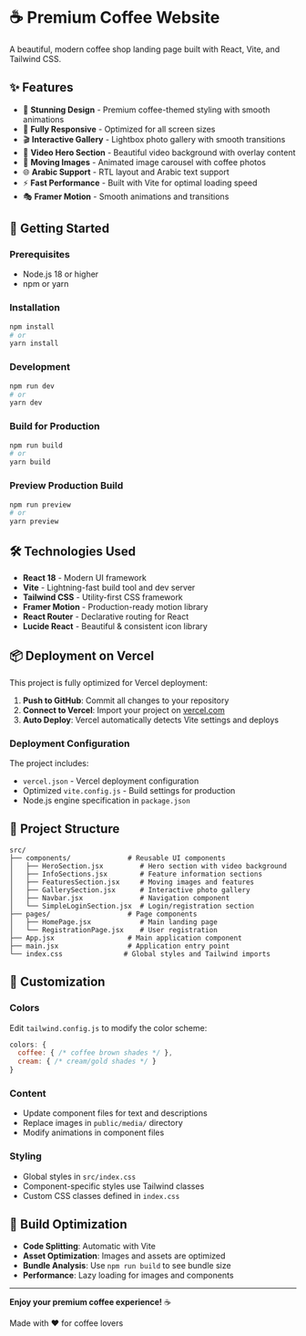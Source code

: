 # ☕ Premium Coffee Website

A beautiful, modern coffee shop landing page built with React, Vite, and Tailwind CSS.

## ✨ Features

- 🎨 **Stunning Design** - Premium coffee-themed styling with smooth animations
- 📱 **Fully Responsive** - Optimized for all screen sizes
- 🎬 **Interactive Gallery** - Lightbox photo gallery with smooth transitions
- 🎥 **Video Hero Section** - Beautiful video background with overlay content
- 🔄 **Moving Images** - Animated image carousel with coffee photos
- 🌐 **Arabic Support** - RTL layout and Arabic text support
- ⚡ **Fast Performance** - Built with Vite for optimal loading speed
- 🎭 **Framer Motion** - Smooth animations and transitions

## 🚀 Getting Started

### Prerequisites
- Node.js 18 or higher
- npm or yarn

### Installation
```bash
npm install
# or
yarn install
```

### Development
```bash
npm run dev
# or
yarn dev
```

### Build for Production
```bash
npm run build
# or
yarn build
```

### Preview Production Build
```bash
npm run preview
# or
yarn preview
```

## 🛠️ Technologies Used

- **React 18** - Modern UI framework
- **Vite** - Lightning-fast build tool and dev server
- **Tailwind CSS** - Utility-first CSS framework
- **Framer Motion** - Production-ready motion library
- **React Router** - Declarative routing for React
- **Lucide React** - Beautiful & consistent icon library

## 📦 Deployment on Vercel

This project is fully optimized for Vercel deployment:

1. **Push to GitHub**: Commit all changes to your repository
2. **Connect to Vercel**: Import your project on [vercel.com](https://vercel.com)
3. **Auto Deploy**: Vercel automatically detects Vite settings and deploys

### Deployment Configuration

The project includes:
- `vercel.json` - Vercel deployment configuration
- Optimized `vite.config.js` - Build settings for production
- Node.js engine specification in `package.json`

## 📁 Project Structure

```
src/
├── components/              # Reusable UI components
│   ├── HeroSection.jsx         # Hero section with video background
│   ├── InfoSections.jsx        # Feature information sections
│   ├── FeaturesSection.jsx     # Moving images and features
│   ├── GallerySection.jsx      # Interactive photo gallery
│   ├── Navbar.jsx              # Navigation component
│   └── SimpleLoginSection.jsx  # Login/registration section
├── pages/                   # Page components
│   ├── HomePage.jsx            # Main landing page
│   └── RegistrationPage.jsx    # User registration
├── App.jsx                  # Main application component
├── main.jsx                 # Application entry point
└── index.css               # Global styles and Tailwind imports
```

## 🎨 Customization

### Colors
Edit `tailwind.config.js` to modify the color scheme:
```javascript
colors: {
  coffee: { /* coffee brown shades */ },
  cream: { /* cream/gold shades */ }
}
```

### Content
- Update component files for text and descriptions
- Replace images in `public/media/` directory
- Modify animations in component files

### Styling
- Global styles in `src/index.css`
- Component-specific styles use Tailwind classes
- Custom CSS classes defined in `index.css`

## 🔧 Build Optimization

- **Code Splitting**: Automatic with Vite
- **Asset Optimization**: Images and assets are optimized
- **Bundle Analysis**: Use `npm run build` to see bundle size
- **Performance**: Lazy loading for images and components

---

**Enjoy your premium coffee experience!** ☕

Made with ❤️ for coffee lovers